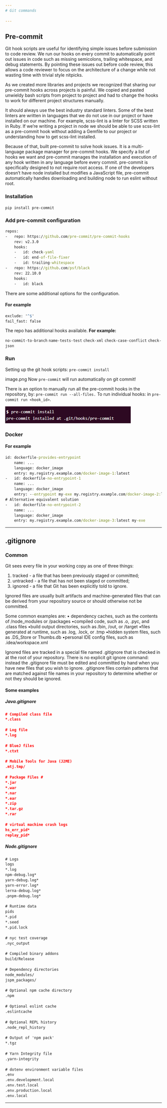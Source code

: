 ```yaml
---
# Git commands

---
```


## Pre-commit

Git hook scripts are useful for identifying simple issues before submission to code review. We run our hooks on every commit to automatically point out issues in code such as missing semicolons, trailing whitespace, and debug statements. By pointing these issues out before code review, this allows a code reviewer to focus on the architecture of a change while not wasting time with trivial style nitpicks.

As we created more libraries and projects we recognized that sharing our pre-commit hooks across projects is painful. We copied and pasted unwieldy bash scripts from project to project and had to change the hooks to work for different project structures manually.

It should always use the best industry standard linters. Some of the best linters are written in languages that we do not use in our project or have installed on our machine. For example, scss-lint is a linter for SCSS written in Ruby. If we’re writing a project in node we should be able to use scss-lint as a pre-commit hook without adding a Gemfile to our project or understanding how to get scss-lint installed.

Because of that, built pre-commit to solve hook issues. It is a multi-language package manager for pre-commit hooks. We specify a list of hooks we want and pre-commit manages the installation and execution of any hook written in any language before every commit. pre-commit is specifically designed to not require root access. If one of the developers doesn’t have node installed but modifies a JavaScript file, pre-commit automatically handles downloading and building node to run eslint without root.

### Installation

`pip install pre-commit`

### Add pre-commit configuration

```cmd
repos:
-   repo: https://github.com/pre-commit/pre-commit-hooks
    rev: v2.3.0
    hooks:
    -   id: check-yaml
    -   id: end-of-file-fixer
    -   id: trailing-whitespace
-   repo: https://github.com/psf/black
    rev: 22.10.0
    hooks:
    -   id: black
```

There are some additional options for the configuration.

#### For example

```cmd
exclude: '^$'
fail_fast: false
```

The repo has additional hooks available.                                     **For example:**

`no-commit-to-branch`
`name-tests-test`
`check-xml`
`check-case-conflict`
`check-json`

### Run

Setting up the git hook scripts:
`pre-commit install`

image.png
Now `pre-commit` will run automatically on git commit!

There is an option to manually run all the pre-commit hooks in the repository, by: `pre-commit run --all-files.` To run individual hooks: in `pre-commit run <hook_id>`.

![Alt text](images/img1.png?raw=true "Optional Title")

### Docker

#### For example

```cmd
id: dockerfile-provides-entrypoint
    name: ...
    language: docker_image
    entry: my.registry.example.com/docker-image-1:latest
-   id: dockerfile-no-entrypoint-1
    name: ...
    language: docker_image
    entry: --entrypoint my-exe my.registry.example.com/docker-image-2:latest
# Alternative equivalent solution
-   id: dockerfile-no-entrypoint-2
    name: ...
    language: docker_image
    entry: my.registry.example.com/docker-image-3:latest my-exe
```

---

## .gitignore

### Common

Git sees every file in your working copy as one of three things:

1. tracked - a file that has been previously staged or committed;
2. untracked - a file that has not been staged or committed;
3. ignored - a file that Git has been explicitly told to ignore.

Ignored files are usually built artifacts and machine-generated files that can be derived from your repository source or should otherwise not be committed.

Some common examples are:
• dependency caches, such as the contents of /node_modules or /packages
•compiled code, such as .o, .pyc, and .class files
•build output directories, such as /bin, /out, or /target
•files generated at runtime, such as .log, .lock, or .tmp
•hidden system files, such as .DS_Store or Thumbs.db
•personal IDE config files, such as .idea/workspace.xml

Ignored files are tracked in a special file named .gitignore that is checked in at the root of your repository. There is no explicit git ignore command: instead the .gitignore file must be edited and committed by hand when you have new files that you wish to ignore. .gitignore files contain patterns that are matched against file names in your repository to determine whether or not they should be ignored.

#### Some examples

##### Java.gitignore

```json
# Compiled class file
*.class

# Log file
*.log

# BlueJ files
*.ctxt

# Mobile Tools for Java (J2ME)
.mtj.tmp/

# Package Files #
*.jar
*.war
*.nar
*.ear
*.zip
*.tar.gz
*.rar

# virtual machine crash logs
hs_err_pid*
replay_pid*
```

##### Node.gitignore

```cmd
# Logs
logs
*.log
npm-debug.log*
yarn-debug.log*
yarn-error.log*
lerna-debug.log*
.pnpm-debug.log*

# Runtime data
pids
*.pid
*.seed
*.pid.lock

# nyc test coverage
.nyc_output

# Compiled binary addons 
build/Release

# Dependency directories
node_modules/
jspm_packages/

# Optional npm cache directory
.npm

# Optional eslint cache
.eslintcache

# Optional REPL history
.node_repl_history

# Output of 'npm pack'
*.tgz

# Yarn Integrity file
.yarn-integrity

# dotenv environment variable files
.env
.env.development.local
.env.test.local
.env.production.local
.env.local
```

---
